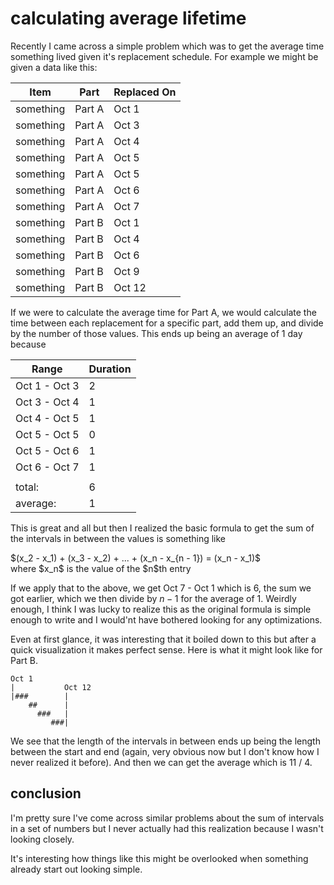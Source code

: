 # calculating average lifetime

Recently I came across a simple problem which was to get the average time something
lived given it's replacement schedule. For example we might be given a data like
this:

| Item      | Part   | Replaced On |
| --------- | ------ | ----------- |
| something | Part A | Oct 1       |
| something | Part A | Oct 3       |
| something | Part A | Oct 4       |
| something | Part A | Oct 5       |
| something | Part A | Oct 5       |
| something | Part A | Oct 6       |
| something | Part A | Oct 7       |
| something | Part B | Oct 1       |
| something | Part B | Oct 4       |
| something | Part B | Oct 6       |
| something | Part B | Oct 9       |
| something | Part B | Oct 12      |

If we were to calculate the average time for Part A, we would calculate the time
between each replacement for a specific part, add them up, and divide by the number
of those values. This ends up being an average of 1 day because

| Range         | Duration |
| ------------- | -------- |
| Oct 1 - Oct 3 | 2        |
| Oct 3 - Oct 4 | 1        |
| Oct 4 - Oct 5 | 1        |
| Oct 5 - Oct 5 | 0        |
| Oct 5 - Oct 6 | 1        |
| Oct 6 - Oct 7 | 1        |
|               |          |
| total:        | 6        |
| average:      | 1        |

This is great and all but then I realized the basic formula to get the sum of the
intervals in between the values is something like

<p>
$(x_2 - x_1) + (x_3 - x_2) + ... + (x_n - x_{n - 1}) = (x_n - x_1)$ <br />
where $x_n$ is the value of the $n$th entry
</p>

If we apply that to the above, we get Oct 7 - Oct 1 which is 6, the sum we got
earlier, which we then divide by $n - 1$ for the average of 1. Weirdly enough, I
think I was lucky to realize this as the original formula is simple enough to write
and I would'nt have bothered looking for any optimizations.

Even at first glance, it was interesting that it boiled down to this but after a
quick visualization it makes perfect sense. Here is what it might look like for
Part B.

```text
Oct 1
|           Oct 12
|###        |
    ##      |
      ###   |
         ###|
```

We see that the length of the intervals in between ends up being the length between
the start and end (again, very obvious now but I don't know how I never realized
it before). And then we can get the average which is 11 / 4.

## conclusion

I'm pretty sure I've come across similar problems about the sum of intervals in
a set of numbers but I never actually had this realization because I wasn't looking
closely.

It's interesting how things like this might be overlooked when something already
start out looking simple.
